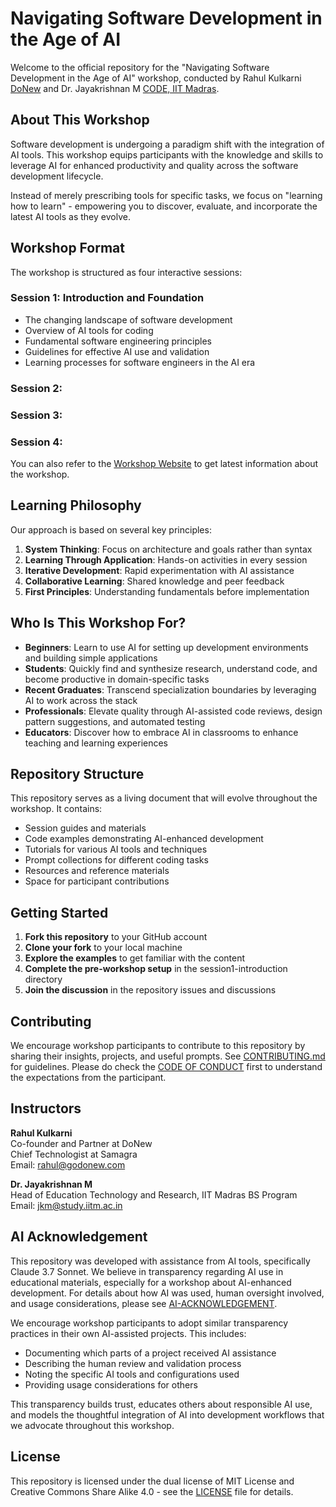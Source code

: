 # Navigating Software Development in the Age of AI

Welcome to the official repository for the "Navigating Software Development in the Age of AI" workshop, conducted by Rahul Kulkarni [DoNew](https://www.godonew.com/) and Dr. Jayakrishnan M [CODE, IIT Madras](https://code.iitm.ac.in/).

## About This Workshop

Software development is undergoing a paradigm shift with the integration of AI tools. This workshop equips participants with the knowledge and skills to leverage AI for enhanced productivity and quality across the software development lifecycle.

Instead of merely prescribing tools for specific tasks, we focus on "learning how to learn" - empowering you to discover, evaluate, and incorporate the latest AI tools as they evolve.

## Workshop Format

The workshop is structured as four interactive sessions:

### Session 1: Introduction and Foundation
- The changing landscape of software development
- Overview of AI tools for coding
- Fundamental software engineering principles
- Guidelines for effective AI use and validation
- Learning processes for software engineers in the AI era

### Session 2: 


### Session 3: 


### Session 4: 

You can also refer to the [Workshop Website](https://sites.google.com/study.iitm.ac.in/workshop-ai/home) to get latest information about the workshop. 

## Learning Philosophy

Our approach is based on several key principles:

1. **System Thinking**: Focus on architecture and goals rather than syntax
2. **Learning Through Application**: Hands-on activities in every session
3. **Iterative Development**: Rapid experimentation with AI assistance
4. **Collaborative Learning**: Shared knowledge and peer feedback
5. **First Principles**: Understanding fundamentals before implementation

## Who Is This Workshop For?

- **Beginners**: Learn to use AI for setting up development environments and building simple applications
- **Students**: Quickly find and synthesize research, understand code, and become productive in domain-specific tasks
- **Recent Graduates**: Transcend specialization boundaries by leveraging AI to work across the stack
- **Professionals**: Elevate quality through AI-assisted code reviews, design pattern suggestions, and automated testing
- **Educators**: Discover how to embrace AI in classrooms to enhance teaching and learning experiences

## Repository Structure

This repository serves as a living document that will evolve throughout the workshop. It contains:

- Session guides and materials
- Code examples demonstrating AI-enhanced development
- Tutorials for various AI tools and techniques
- Prompt collections for different coding tasks
- Resources and reference materials
- Space for participant contributions

## Getting Started

1. **Fork this repository** to your GitHub account
2. **Clone your fork** to your local machine
3. **Explore the examples** to get familiar with the content
4. **Complete the pre-workshop setup** in the session1-introduction directory
5. **Join the discussion** in the repository issues and discussions

## Contributing

We encourage workshop participants to contribute to this repository by sharing their insights, projects, and useful prompts. See [CONTRIBUTING.md](/community/CONTRIBUTING.md) for guidelines. Please do check the [CODE OF CONDUCT](/community/CODE_OF_CONDUCT.md) first to understand the expectations from the participant.

## Instructors

**Rahul Kulkarni**  
Co-founder and Partner at DoNew  
Chief Technologist at Samagra  
Email: rahul@godonew.com

**Dr. Jayakrishnan M**  
Head of Education Technology and Research, IIT Madras BS Program  
Email: jkm@study.iitm.ac.in

## AI Acknowledgement
This repository was developed with assistance from AI tools, specifically Claude 3.7 Sonnet. We believe in transparency regarding AI use in educational materials, especially for a workshop about AI-enhanced development.
For details about how AI was used, human oversight involved, and usage considerations, please see [AI-ACKNOWLEDGEMENT](AI-ACKNOWLEDGEMENT.md).

We encourage workshop participants to adopt similar transparency practices in their own AI-assisted projects. This includes:

- Documenting which parts of a project received AI assistance
- Describing the human review and validation process
- Noting the specific AI tools and configurations used
- Providing usage considerations for others

This transparency builds trust, educates others about responsible AI use, and models the thoughtful integration of AI into development workflows that we advocate throughout this workshop.

## License

This repository is licensed under the dual license of MIT License and Creative Commons Share Alike 4.0 - see the [LICENSE](/LICENSE.md) file for details.